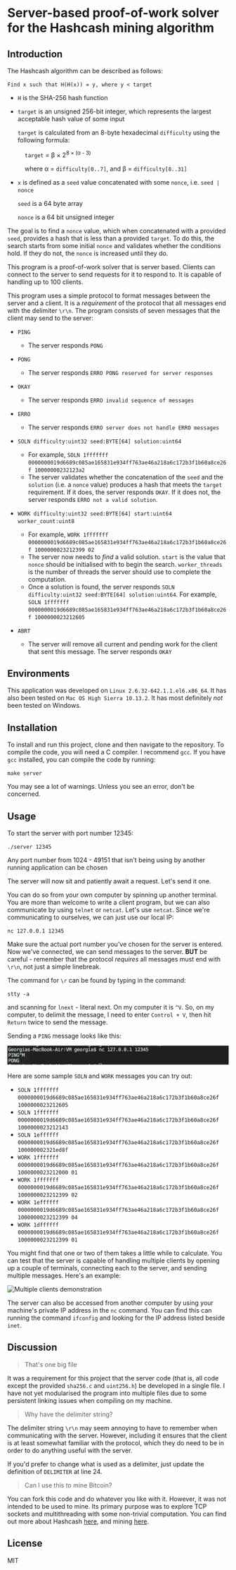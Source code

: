 # Server-based proof-of-work solver for the Hashcash mining algorithm

## Introduction
The Hashcash algorithm can be described as follows:

```
Find x such that H(H(x)) = y, where y < target
```

- `H` is the SHA-256 hash function
- `target` is an unsigned 256-bit integer, which represents the largest acceptable hash value of some input

    `target` is calculated from an 8-byte hexadecimal `difficulty` using the following formula:

    &nbsp;&nbsp;&nbsp;&nbsp;`target` = β × 2<sup>8 × (α - 3)</sup>  

    &nbsp;&nbsp;&nbsp;&nbsp;where α = `difficulty[0..7]`, and β = `difficulty[8..31]`

- `x` is defined as a `seed` value concatenated with some `nonce`, i.e. `seed | nonce`

   `seed` is a 64 byte array

   `nonce` is a 64 bit unsigned integer

The goal is to find a `nonce` value, which when concatenated with a provided `seed`, provides a hash that is less than a provided `target`.
To do this, the search starts from some initial `nonce` and validates whether the conditions hold. If they do not, the `nonce` is increased until they do.

This program is a proof-of-work solver that is server based. Clients can connect to the server to send requests for it to respond to. It is capable of handling up to 100 clients.

This program uses a simple protocol to format messages between the server and a client. It is a _requirement_ of the protocol that all messages end with the delimiter `\r\n`.
The program consists of seven messages that the client may send to the server:
- `PING`
    + The server responds `PONG`

- `PONG`
    + The server responds `ERRO PONG reserved for server responses`

- `OKAY`
    + The server responds `ERRO invalid sequence of messages`

- `ERRO`
    + The server responds `ERRO server does not handle ERRO messages`

- `SOLN difficulty:uint32 seed:BYTE[64] solution:uint64`
    + For example, `SOLN 1fffffff 0000000019d6689c085ae165831e934ff763ae46a218a6c172b3f1b60a8ce26f 10000000232123a2`
    + The server validates whether the concatenation of the `seed` and the `solution` (i.e. a `nonce` value) produces a hash that meets the `target` requirement. If it does, the server responds `OKAY`. If it does not, the server responds `ERRO not a valid solution`.

- `WORK difficulty:uint32 seed:BYTE[64] start:uint64 worker_count:uint8`
    + For example, `WORK 1fffffff 0000000019d6689c085ae165831e934ff763ae46a218a6c172b3f1b60a8ce26f 1000000023212399 02`
    + The server now needs to _find_ a valid solution. `start` is the value that `nonce` should be initialised with to begin the search. `worker_threads` is the number of threads the server should use to complete the computation.
    + Once a solution is found, the server responds `SOLN difficulty:uint32 seed:BYTE[64] solution:uint64`. For example, `SOLN 1fffffff 0000000019d6689c085ae165831e934ff763ae46a218a6c172b3f1b60a8ce26f 1000000023212605`

- `ABRT`
    + The server will remove all current and pending work for the client that sent this message. The server responds `OKAY`


## Environments
This application was developed on `Linux 2.6.32-642.1.1.el6.x86_64`. It has also been tested on `Mac OS High Sierra 10.13.2`. It has most definitely _not_ been tested on Windows.

## Installation
To install and run this project, clone and then navigate to the repository.
To compile the code, you will need a C compiler. I recommend `gcc`. If you have `gcc` installed, you can compile the code by running:

```
make server
```

You may see a lot of warnings. Unless you see an error, don't be concerned.

## Usage
To start the server with port number 12345:

```
./server 12345
```

Any port number from 1024 - 49151 that isn't being using by another running application can be chosen

The server will now sit and patiently await a request. Let's send it one.

You can do so from your own computer by spinning up another terminal. You are more than welcome to write a client program, but we can also communicate by using `telnet` or `netcat`. Let's use `netcat`. Since we're communicating to ourselves, we can just use our local IP:

```
nc 127.0.0.1 12345
```

Make sure the actual port number you've chosen for the server is entered. Now we've connected, we can send messages to the server. **BUT** be careful - remember that the protocol _requires_ all messages must end with `\r\n`, not just a simple linebreak.

The command for `\r` can be found by typing in the command:

```
stty -a
```

and scanning for `lnext` - literal next. On my computer it is `^V`. So, on my computer, to delimit the message, I need to enter `Control + V`, then hit `Return` twice to send the message.

Sending a `PING` message looks like this:

![PING^M PONG](images/PING-PONG.png)

Here are some sample `SOLN` and `WORK` messages you can try out:
- `SOLN 1fffffff 0000000019d6689c085ae165831e934ff763ae46a218a6c172b3f1b60a8ce26f 1000000023212605`
- `SOLN 1fffffff 0000000019d6689c085ae165831e934ff763ae46a218a6c172b3f1b60a8ce26f 1000000023212143`
- `SOLN 1effffff 0000000019d6689c085ae165831e934ff763ae46a218a6c172b3f1b60a8ce26f 100000002321ed8f`
- `WORK 1fffffff 0000000019d6689c085ae165831e934ff763ae46a218a6c172b3f1b60a8ce26f 1000000023212000 01`
- `WORK 1fffffff 0000000019d6689c085ae165831e934ff763ae46a218a6c172b3f1b60a8ce26f 1000000023212399 02`
- `WORK 1effffff 0000000019d6689c085ae165831e934ff763ae46a218a6c172b3f1b60a8ce26f 1000000023212399 04`
- `WORK 1dffffff 0000000019d6689c085ae165831e934ff763ae46a218a6c172b3f1b60a8ce26f 1000000023212399 01`

You might find that one or two of them takes a little while to calculate. You can test that the server is capable of handling multiple clients by opening up a couple of terminals, connecting each to the server, and sending multiple messages. Here's an example:

![Multiple clients demonstration](images/demo.gif)

The server can also be accessed from another computer by using your machine's private IP address in the `nc` command. You can find this can running the command `ifconfig` and looking for the IP address listed beside `inet`.

## Discussion
> That's one big file

It was a requirement for this project that the server code (that is, all code except the provided `sha256.c` and `uint256.h`) be developed in a single file. I have not yet modularised the program into multiple files due to some persistent linking issues when compiling on my machine.

> Why have the delimiter string?

The delimiter string `\r\n` may seem annoying to have to remember when communicating with the server. However, including it ensures that the client is at least somewhat familiar with the protocol, which they do need to be in order to do anything useful with the server.

If you'd prefer to change what is used as a delimiter, just update the definition of `DELIMITER` at line 24.

> Can I use this to mine Bitcoin?

You can fork this code and do whatever you like with it. However, it was not intended to be used to mine. Its primary purpose was to explore TCP sockets and multithreading with some non-trivial computation. You can find out more about Hashcash [here](https://en.bitcoin.it/wiki/Hashcash), and mining [here](https://en.bitcoin.it/wiki/Mining).

## License
MIT
